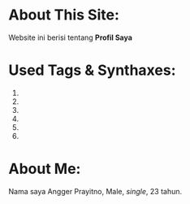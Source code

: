 # About This Site: 
Website ini berisi tentang **Profil Saya**

# Used Tags & Synthaxes:
1. <html></html>
1. <head></head>
2. <meta/>
2. <title></title>
2. <link/>
1. <body></body>

# About Me:
Nama saya Angger Prayitno, Male, *single*, 23 tahun.



